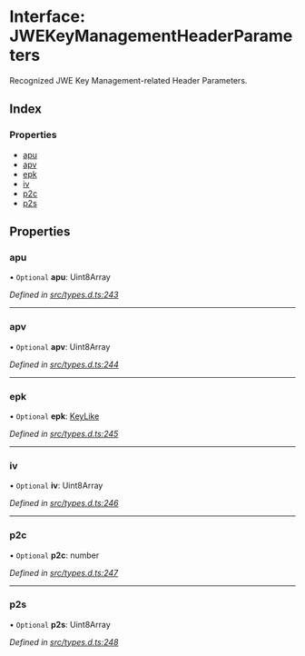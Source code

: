 # Interface: JWEKeyManagementHeaderParameters

Recognized JWE Key Management-related Header Parameters.

## Index

### Properties

* [apu](_types_d_.jwekeymanagementheaderparameters.md#apu)
* [apv](_types_d_.jwekeymanagementheaderparameters.md#apv)
* [epk](_types_d_.jwekeymanagementheaderparameters.md#epk)
* [iv](_types_d_.jwekeymanagementheaderparameters.md#iv)
* [p2c](_types_d_.jwekeymanagementheaderparameters.md#p2c)
* [p2s](_types_d_.jwekeymanagementheaderparameters.md#p2s)

## Properties

### apu

• `Optional` **apu**: Uint8Array

*Defined in [src/types.d.ts:243](https://github.com/panva/jose/blob/v3.7.1/src/types.d.ts#L243)*

___

### apv

• `Optional` **apv**: Uint8Array

*Defined in [src/types.d.ts:244](https://github.com/panva/jose/blob/v3.7.1/src/types.d.ts#L244)*

___

### epk

• `Optional` **epk**: [KeyLike](../types/_types_d_.keylike.md)

*Defined in [src/types.d.ts:245](https://github.com/panva/jose/blob/v3.7.1/src/types.d.ts#L245)*

___

### iv

• `Optional` **iv**: Uint8Array

*Defined in [src/types.d.ts:246](https://github.com/panva/jose/blob/v3.7.1/src/types.d.ts#L246)*

___

### p2c

• `Optional` **p2c**: number

*Defined in [src/types.d.ts:247](https://github.com/panva/jose/blob/v3.7.1/src/types.d.ts#L247)*

___

### p2s

• `Optional` **p2s**: Uint8Array

*Defined in [src/types.d.ts:248](https://github.com/panva/jose/blob/v3.7.1/src/types.d.ts#L248)*
